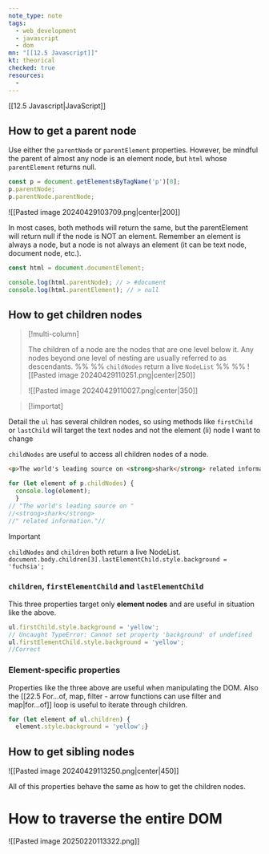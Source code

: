 ```yaml
---
note_type: note
tags:
  - web_development
  - javascript
  - dom
mn: "[[12.5 Javascript]]"
kt: theorical
checked: true
resources:
  -
---
```

[[12.5 Javascript|JavaScript]]
## How to get a parent node
Use either the `parentNode` or `parentElement` properties. However, be mindful the parent of almost any node is an element node, but `html` whose `parentElement` returns null. 

```javascript
const p = document.getElementsByTagName('p')[0];
p.parentNode;
p.parentNode.parentNode;
```

![[Pasted image 20240429103709.png|center|200]]

In most cases, both methods will return the same, but the parentElement will return null if the node is NOT an element. Remember an element is always a node, but a node is not always an element (it can be text node, document node, etc.).

```javascript
const html = document.documentElement;

console.log(html.parentNode); // > #document
console.log(html.parentElement); // > null
```

## How to get children nodes
>[!multi-column]
>
>The children of a node are the nodes that are one level below it. Any nodes beyond one level of nesting are usually referred to as descendants.
>%% %%
>`childNodes` return a live `NodeList`
>%% %%
>![[Pasted image 20240429110251.png|center|250]]
>
>![[Pasted image 20240429110027.png|center|350]]

>[!importat]
>
Detail the `ul` has several children nodes, so using methods like `firstChild` or `lastChild` will target the text nodes and not the element (li) node I want to change 

`childNodes` are useful to access all children nodes of a node.

```HTML
<p>The world's leading source on <strong>shark</strong> related information.</p>
```

```javascript
for (let element of p.childNodes) {
  console.log(element);
  }
// "The world's leading source on "
//<strong>​shark​</strong>​
//" related information."//
```

>[!important]
>`childNodes` and `children` both return a live NodeList. `document.body.children[3].lastElementChild.style.background = 'fuchsia';`

### `children`, `firstElementChild` and `lastElementChild`
This three properties target only **element nodes** and are useful in situation like the above. 

```javascript
ul.firstChild.style.background = 'yellow';
// Uncaught TypeError: Cannot set property 'background' of undefined
ul.firstElementChild.style.background = 'yellow';
//Correct
```

### Element-specific properties
Properties like the three above are useful when manipulating the DOM. Also the [[22.5 For...of, map, filter -  arrow functions can use filter and map|for...of]] loop is useful to iterate through children.

```javascript
for (let element of ul.children) {
  element.style.background = 'yellow';}
```


## How to get sibling nodes
![[Pasted image 20240429113250.png|center|450]]

All of this properties behave the same as how to get the children nodes. 

# How to traverse the entire DOM
![[Pasted image 20250220113322.png]]

